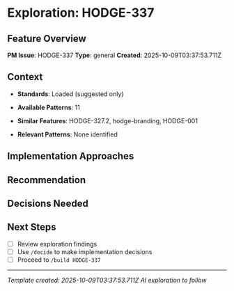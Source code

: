 # Exploration: HODGE-337

## Feature Overview
**PM Issue**: HODGE-337
**Type**: general
**Created**: 2025-10-09T03:37:53.711Z

## Context
- **Standards**: Loaded (suggested only)
- **Available Patterns**: 11

- **Similar Features**: HODGE-327.2, hodge-branding, HODGE-001
- **Relevant Patterns**: None identified

## Implementation Approaches
<!-- AI will generate 2-3 approaches here -->

## Recommendation
<!-- AI will provide recommendation -->

## Decisions Needed
<!-- AI will list decisions for /decide command -->

## Next Steps
- [ ] Review exploration findings
- [ ] Use `/decide` to make implementation decisions
- [ ] Proceed to `/build HODGE-337`

---
*Template created: 2025-10-09T03:37:53.711Z*
*AI exploration to follow*
